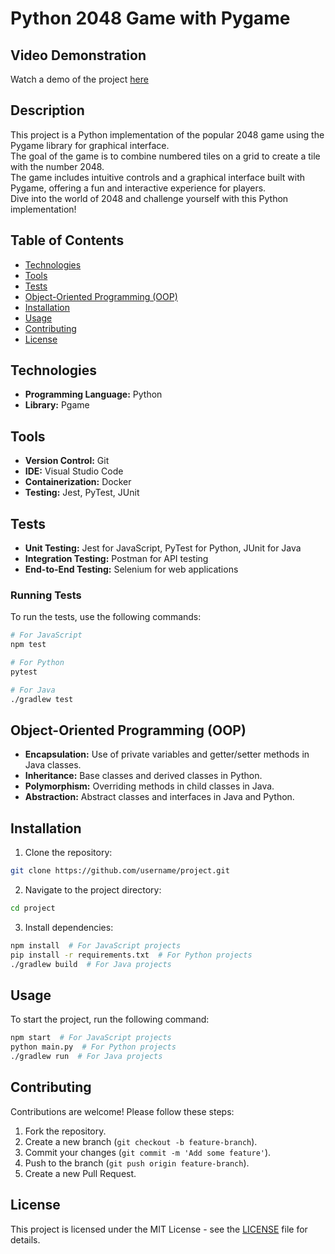 # Python 2048 Game with Pygame

## Video Demonstration

Watch a demo of the project [here](https://github.com/arbelamram/2048/assets/51449659/b3046508-d94f-406c-91e1-7957a5153954)

## Description
This project is a Python implementation of the popular 2048 game using the Pygame library for graphical interface.</br> 
The goal of the game is to combine numbered tiles on a grid to create a tile with the number 2048. </br>
The game includes intuitive controls and a graphical interface built with Pygame, offering a fun and interactive experience for players. </br>
Dive into the world of 2048 and challenge yourself with this Python implementation!</br>

## Table of Contents
- [Technologies](#technologies)
- [Tools](#tools)
- [Tests](#tests)
- [Object-Oriented Programming (OOP)](#object-oriented-programming-oop)
- [Installation](#installation)
- [Usage](#usage)
- [Contributing](#contributing)
- [License](#license)

## Technologies
- **Programming Language:** Python
- **Library:** Pgame

## Tools
- **Version Control:** Git
- **IDE:** Visual Studio Code
- **Containerization:** Docker
- **Testing:** Jest, PyTest, JUnit

## Tests
- **Unit Testing:** Jest for JavaScript, PyTest for Python, JUnit for Java
- **Integration Testing:** Postman for API testing
- **End-to-End Testing:** Selenium for web applications

### Running Tests
To run the tests, use the following commands:
```sh
# For JavaScript
npm test

# For Python
pytest

# For Java
./gradlew test
```

## Object-Oriented Programming (OOP)
- **Encapsulation:** Use of private variables and getter/setter methods in Java classes.
- **Inheritance:** Base classes and derived classes in Python.
- **Polymorphism:** Overriding methods in child classes in Java.
- **Abstraction:** Abstract classes and interfaces in Java and Python.

## Installation
1. Clone the repository:
```sh
git clone https://github.com/username/project.git
```
2. Navigate to the project directory:
```sh
cd project
```
3. Install dependencies:
```sh
npm install  # For JavaScript projects
pip install -r requirements.txt  # For Python projects
./gradlew build  # For Java projects
```

## Usage
To start the project, run the following command:
```sh
npm start  # For JavaScript projects
python main.py  # For Python projects
./gradlew run  # For Java projects
```

## Contributing
Contributions are welcome! Please follow these steps:
1. Fork the repository.
2. Create a new branch (`git checkout -b feature-branch`).
3. Commit your changes (`git commit -m 'Add some feature'`).
4. Push to the branch (`git push origin feature-branch`).
5. Create a new Pull Request.

## License
This project is licensed under the MIT License - see the [LICENSE](LICENSE) file for details.
